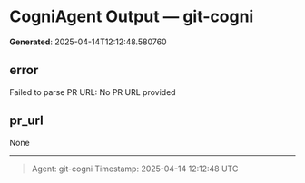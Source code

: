 # CogniAgent Output — git-cogni

**Generated**: 2025-04-14T12:12:48.580760

## error
Failed to parse PR URL: No PR URL provided

## pr_url
None

---
> Agent: git-cogni
> Timestamp: 2025-04-14 12:12:48 UTC